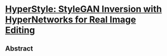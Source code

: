 # [HyperStyle: StyleGAN Inversion with HyperNetworks for Real Image Editing](https://arxiv.org/pdf/2111.15666.pdf)

## Abstract

